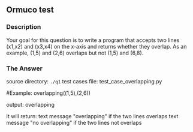 ## Ormuco test

### Description

Your goal for this question is to write a program that accepts two lines (x1,x2) and (x3,x4) on the x-axis and returns whether 
they overlap. As an example, (1,5) and (2,6) overlaps but not (1,5) and (6,8).

### The Answer

source directory: `./q1`
test cases file: test_case_overlapping.py

#Example:
overlapping((1,5),(2,6))

output: overlapping

It will return:
text message "overlapping" if the two lines overlaps
text message "no overlapping" if the two lines not overlaps
 
